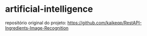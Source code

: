 # artificial-intelligence

repositório original do projeto: https://github.com/kaikeqp/RestAPI-Ingredients-Image-Recognition
